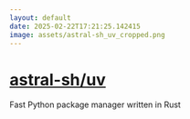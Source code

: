 ```yaml
---
layout: default
date: 2025-02-22T17:21:25.142415
image: assets/astral-sh_uv_cropped.png
---
```


# [astral-sh/uv](https://github.com/astral-sh/uv)

Fast Python package manager written in Rust
